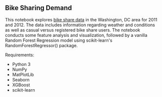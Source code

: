 ## Bike Sharing Demand
This notebook explores [bike share data](https://www.kaggle.com/c/bike-sharing-demand) in the Washington, DC area for 2011 and 2012.
The data includes information regarding weather and conditions as well as casual versus registered bike share users. The notebook conducts some feature analysis and visualization, followed by a vanilla Random Forest Regression model using scikit-learn's RandomForestRegressor() package.

Requirements:

* Python 3
* NumPy
* MatPlotLib
* Seaborn
* XGBoost
* scikit-learn
